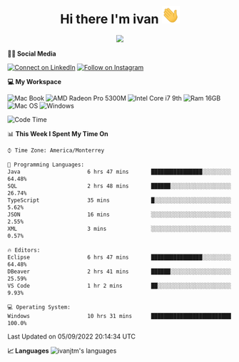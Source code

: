 <h1 align="center">Hi there I'm ivan <img src="https://raw.githubusercontent.com/ABSphreak/ABSphreak/master/gifs/Hi.gif" width="40px" /></h1>
<div align="center">
<img src="http://github-readme-streak-stats.herokuapp.com?user=ivanjtm&hide_border=true&background=00000000&border=FFFFFF00&sideNums=A8A8A8&sideLabels=A8A8A8&currStreakNum=FFC93C&dates=A8A8A8)](https://git.io/streak-stats"/>
</div>

**👦🏻 Social Media**

[![Connect on LinkedIn](https://img.shields.io/badge/LinkedIn-%230077B5.svg?&style=flat-square&logo=linkedin&logoColor=white)](https://www.linkedin.com/in/ivanjtm)
[![Follow on Instagram](https://img.shields.io/badge/Instagram-E4405F?style=flat-square&logo=instagram&logoColor=white)](https://www.instagram.com/ivanjtm)

**💻 My Workspace**

![Mac Book](https://img.shields.io/badge/Apple-MacBook_Pro_2019-999999?style=flat-square&logo=apple&logoColor=white)
![AMD Radeon Pro 5300M](https://img.shields.io/badge/AMD-Radeon_Pro_5300M-ED1C24?style=flat-square&logo=amd&logoColor=white)
![Intel Core i7 9th](https://img.shields.io/badge/Intel-Core_i7_9th-0071C5?style=flat-square&logo=intel&logoColor=white)
![Ram 16GB](https://img.shields.io/badge/RAM-16GB-230071C5?style=flat-square&logoColor=white)
![Mac OS](https://img.shields.io/badge/Mac%20OS-000000?style=flat-square&logo=apple&logoColor=white)
![Windows](https://img.shields.io/badge/Windows-0078D6?style=flat-square&logo=windows&logoColor=white)


<!--START_SECTION:waka-->
![Code Time](http://img.shields.io/badge/Code%20Time-698%20hrs%2037%20mins-blue)

📊 **This Week I Spent My Time On** 

```text
⌚︎ Time Zone: America/Monterrey

💬 Programming Languages: 
Java                     6 hrs 47 mins       ████████████████░░░░░░░░░   64.48% 
SQL                      2 hrs 48 mins       ██████░░░░░░░░░░░░░░░░░░░   26.74% 
TypeScript               35 mins             █░░░░░░░░░░░░░░░░░░░░░░░░   5.62% 
JSON                     16 mins             ░░░░░░░░░░░░░░░░░░░░░░░░░   2.55% 
XML                      3 mins              ░░░░░░░░░░░░░░░░░░░░░░░░░   0.57%

🔥 Editors: 
Eclipse                  6 hrs 47 mins       ████████████████░░░░░░░░░   64.48% 
DBeaver                  2 hrs 41 mins       ██████░░░░░░░░░░░░░░░░░░░   25.59% 
VS Code                  1 hr 2 mins         ██░░░░░░░░░░░░░░░░░░░░░░░   9.93%

💻 Operating System: 
Windows                  10 hrs 31 mins      █████████████████████████   100.0%

```


 Last Updated on 05/09/2022 20:14:34 UTC
<!--END_SECTION:waka-->
**📈 Languages**
 ![ivanjtm's languages](https://wakatime.com/share/@ivanjtm/a32f83c6-d0c9-49a4-a5ae-d0440b950377.svg)
